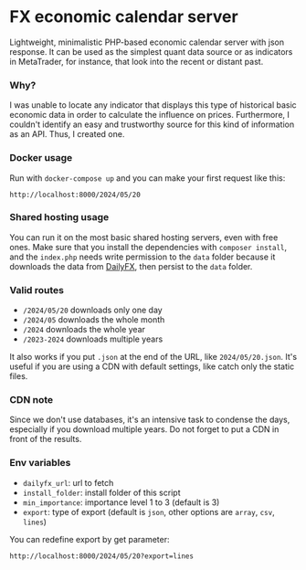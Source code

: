 # FX economic calendar server

Lightweight, minimalistic PHP-based economic calendar server with json response. It can be used as the simplest quant data source or as indicators in MetaTrader, for instance, that look into the recent or distant past.

### Why?

I was unable to locate any indicator that displays this type of historical basic economic data in order to calculate the influence on prices. Furthermore, I couldn't identify an easy and trustworthy source for this kind of information as an API. Thus, I created one.

### Docker usage

Run with ```docker-compose up``` and you can make your first request like this:
```
http://localhost:8000/2024/05/20
```

### Shared hosting usage

You can run it on the most basic shared hosting servers, even with free ones. Make sure that you install the dependencies with ```composer install```, and the ```index.php``` needs write permission to the ```data``` folder because it downloads the data from [DailyFX](https://www.dailyfx.com/economic-calendar), then persist to the ```data``` folder.

### Valid routes

* ```/2024/05/20``` downloads only one day
* ```/2024/05``` downloads the whole month
* ```/2024``` downloads the whole year
* ```/2023-2024``` downloads multiple years

It also works if you put ```.json``` at the end of the URL, like ```2024/05/20.json```. It's useful if you are using a CDN with default settings, like catch only the static files.

### CDN note

Since we don't use databases, it's an intensive task to condense the days, especially if you download multiple years. Do not forget to put a CDN in front of the results.

### Env variables

* ```dailyfx_url```: url to fetch
* ```install_folder```: install folder of this script
* ```min_importance```: importance level 1 to 3 (default is 3)
* ```export```: type of export (default is ```json```, other options are ```array```, ```csv```, ```lines```)

You can redefine export by get parameter:
```
http://localhost:8000/2024/05/20?export=lines
```

